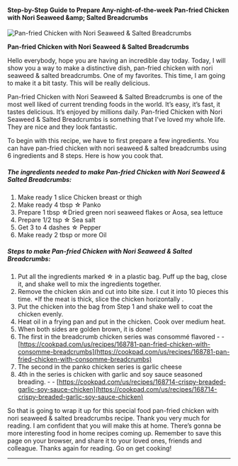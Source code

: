             

#### Step-by-Step Guide to Prepare Any-night-of-the-week Pan-fried Chicken with Nori Seaweed &amp;amp; Salted Breadcrumbs

![Pan-fried Chicken with Nori Seaweed &amp; Salted Breadcrumbs](https://img-global.cpcdn.com/recipes/6044826129661952/751x532cq70/pan-fried-chicken-with-nori-seaweed-salted-breadcrumbs-recipe-main-photo.jpg)

**Pan-fried Chicken with Nori Seaweed &amp; Salted Breadcrumbs**

Hello everybody, hope you are having an incredible day today. Today, I will show you a way to make a distinctive dish, pan-fried chicken with nori seaweed & salted breadcrumbs. One of my favorites. This time, I am going to make it a bit tasty. This will be really delicious.

Pan-fried Chicken with Nori Seaweed & Salted Breadcrumbs is one of the most well liked of current trending foods in the world. It’s easy, it’s fast, it tastes delicious. It’s enjoyed by millions daily. Pan-fried Chicken with Nori Seaweed & Salted Breadcrumbs is something that I’ve loved my whole life. They are nice and they look fantastic.

To begin with this recipe, we have to first prepare a few ingredients. You can have pan-fried chicken with nori seaweed & salted breadcrumbs using 6 ingredients and 8 steps. Here is how you cook that.

##### The ingredients needed to make Pan-fried Chicken with Nori Seaweed & Salted Breadcrumbs:

1.  Make ready 1 slice Chicken breast or thigh
2.  Make ready 4 tbsp ☆ Panko
3.  Prepare 1 tbsp ☆Dried green nori seaweed flakes or Aosa, sea lettuce
4.  Prepare 1/2 tsp ☆ Sea salt
5.  Get 3 to 4 dashes ☆ Pepper
6.  Make ready 2 tbsp or more Oil

##### Steps to make Pan-fried Chicken with Nori Seaweed & Salted Breadcrumbs:

1.  Put all the ingredients marked ☆ in a plastic bag. Puff up the bag, close it, and shake well to mix the ingredients together.
2.  Remove the chicken skin and cut into bite size. I cut it into 10 pieces this time. \*If the meat is thick, slice the chicken horizontally .
3.  Put the chicken into the bag from Step 1 and shake well to coat the chicken evenly.
4.  Heat oil in a frying pan and put in the chicken. Cook over medium heat.
5.  When both sides are golden brown, it is done!
6.  The first in the breadcrumb chicken series was consommé flavored - - [https://cookpad.com/us/recipes/168781-pan-fried-chicken-with-consomme-breadcrumbs](https://cookpad.com/us/recipes/168781-pan-fried-chicken-with-consomme-breadcrumbs)
7.  The second in the panko chicken series is garlic cheese
8.  4th in the series is chicken with garlic and soy sauce seasoned breading. - - [https://cookpad.com/us/recipes/168714-crispy-breaded-garlic-soy-sauce-chicken](https://cookpad.com/us/recipes/168714-crispy-breaded-garlic-soy-sauce-chicken)

So that is going to wrap it up for this special food pan-fried chicken with nori seaweed & salted breadcrumbs recipe. Thank you very much for reading. I am confident that you will make this at home. There’s gonna be more interesting food in home recipes coming up. Remember to save this page on your browser, and share it to your loved ones, friends and colleague. Thanks again for reading. Go on get cooking!

* * *